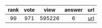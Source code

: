 
| rank | vote | view | answer | url |
|:-:|:-:|:-:|:-:|:-:|
|99|971|595226|6| [url](http://stackoverflow.com/questions/1549801/what-are-the-differences-between-type-and-isinstance) |

